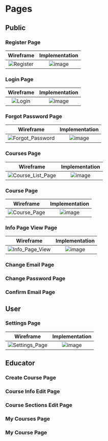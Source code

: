 # Pages
## Public
### Register Page
Wireframe                  |  Implementation
:-------------------------:|:-------------------------:
![Register](https://github.com/Nadegamra/STPP/assets/63640402/f61f6ec2-a56f-40eb-8ee7-ba43acc098e3) | ![image](https://github.com/Nadegamra/STPP/assets/63640402/6b50a2e9-597c-46a2-aeea-954254a1de7a) 
### Login Page
Wireframe                  |  Implementation
:-------------------------:|:-------------------------:
![Login](https://github.com/Nadegamra/STPP/assets/63640402/d048df8f-f873-4d64-860a-0d1ea1e97110) | ![image](https://github.com/Nadegamra/STPP/assets/63640402/3b9448dd-b9bf-4e15-9257-2e426b14e944)
### Forgot Password Page 
Wireframe                  |  Implementation
:-------------------------:|:-------------------------:
![Forgot_Password](https://github.com/Nadegamra/STPP/assets/63640402/adfad688-a372-40a3-85d6-cad3662a50fa) | ![image](https://github.com/Nadegamra/STPP/assets/63640402/2bd9e4b1-9975-4f5b-b5a6-9ccbfdb79f5b)
### Courses Page
Wireframe                  |  Implementation
:-------------------------:|:-------------------------:
![Course_List_Page](https://github.com/Nadegamra/STPP/assets/63640402/d5697c9b-19b0-4b82-8e4d-44a8e36bc929) | ![image](https://github.com/Nadegamra/STPP/assets/63640402/e64f8a96-6397-4667-a4a8-b5b17cad4d94)
### Course Page
Wireframe                  |  Implementation
:-------------------------:|:-------------------------:
![Course_Page](https://github.com/Nadegamra/STPP/assets/63640402/4104e372-c16d-41e8-9f03-a3532fba60e0) | ![image](https://github.com/Nadegamra/STPP/assets/63640402/1b51a94d-8e67-4160-b9dd-4a41c69e4bb6)
### Info Page View Page
Wireframe                  |  Implementation
:-------------------------:|:-------------------------:
![Info_Page_View](https://github.com/Nadegamra/STPP/assets/63640402/fd175521-8894-44f9-b9ad-35fb1d2abd97) | ![image](https://github.com/Nadegamra/STPP/assets/63640402/042368dc-9a5c-40d8-800f-45af0aa824f2)
### Change Email Page
### Change Password Page
### Confirm Email Page
## User
### Settings Page
Wireframe                  |  Implementation
:-------------------------:|:-------------------------:
![Settings_Page](https://github.com/Nadegamra/STPP/assets/63640402/e74bd219-4716-4c59-8aeb-fe6e41ae23f4) | ![image](https://github.com/Nadegamra/STPP/assets/63640402/090284b8-9455-4b4d-92d1-332a4d37a736)
## Educator
### Create Course Page
### Course Info Edit Page
### Course Sections Edit Page
### My Courses Page
### My Course Page
